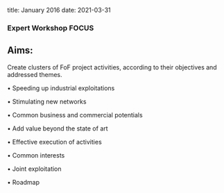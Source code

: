 title: January 2016
date: 2021-03-31

###  Expert Workshop FOCUS


<h2>Aims:</h2>

Create clusters of FoF project activities, according to their objectives and addressed themes.

• Speeding up industrial exploitations

• Stimulating new networks

• Common business and commercial potentials

• Add value beyond the state of art

• Effective execution of activities

• Common interests

• Joint exploitation

• Roadmap